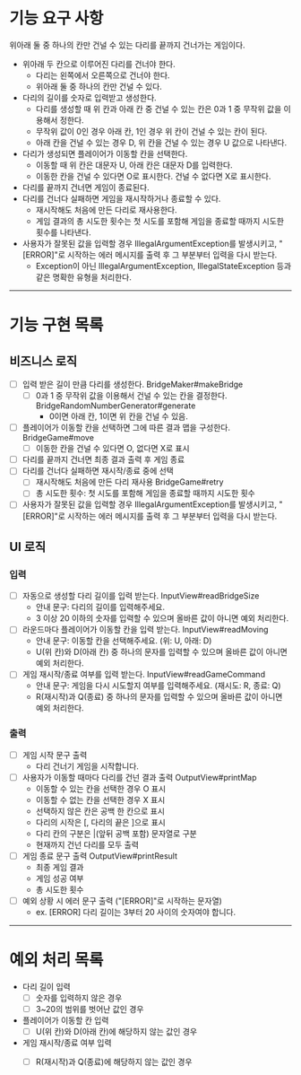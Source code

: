 # 기능 요구 사항 

위아래 둘 중 하나의 칸만 건널 수 있는 다리를 끝까지 건너가는 게임이다.

- 위아래 두 칸으로 이루어진 다리를 건너야 한다.
  - 다리는 왼쪽에서 오른쪽으로 건너야 한다.
  - 위아래 둘 중 하나의 칸만 건널 수 있다.
- 다리의 길이를 숫자로 입력받고 생성한다.
  - 다리를 생성할 때 위 칸과 아래 칸 중 건널 수 있는 칸은 0과 1 중 무작위 값을 이용해서 정한다.
  - 무작위 값이 0인 경우 아래 칸, 1인 경우 위 칸이 건널 수 있는 칸이 된다.
  - 아래 칸을 건널 수 있는 경우 D, 위 칸을 건널 수 있는 경우 U 값으로 나타낸다.
- 다리가 생성되면 플레이어가 이동할 칸을 선택한다.
  - 이동할 때 위 칸은 대문자 U, 아래 칸은 대문자 D를 입력한다.
  - 이동한 칸을 건널 수 있다면 O로 표시한다. 건널 수 없다면 X로 표시한다.
- 다리를 끝까지 건너면 게임이 종료된다.
- 다리를 건너다 실패하면 게임을 재시작하거나 종료할 수 있다.
  - 재시작해도 처음에 만든 다리로 재사용한다.
  - 게임 결과의 총 시도한 횟수는 첫 시도를 포함해 게임을 종료할 때까지 시도한 횟수를 나타낸다.
- 사용자가 잘못된 값을 입력할 경우 IllegalArgumentException를 발생시키고, "[ERROR]"로 시작하는 에러 메시지를 출력 후 그 부분부터 입력을 다시 받는다.
  - Exception이 아닌 IllegalArgumentException, IllegalStateException 등과 같은 명확한 유형을 처리한다.

---

# 기능 구현 목록 

## 비즈니스 로직 

- [ ] 입력 받은 길이 만큼 다리를 생성한다. BridgeMaker#makeBridge
  - [ ] 0과 1 중 무작위 값을 이용해서 건널 수 있는 칸을 결정한다. BridgeRandomNumberGenerator#generate 
    - 0이면 아래 칸, 1이면 위 칸을 건널 수 있음.
- [ ] 플레이어가 이동할 칸을 선택하면 그에 따른 결과 맵을 구성한다. BridgeGame#move
  - [ ] 이동한 칸을 건널 수 있다면 O, 없다면 X로 표시
- [ ] 다리를 끝까지 건너면 최종 결과 출력 후 게임 종료 
- [ ] 다리를 건너다 실패하면 재시작/종료 중에 선택 
  - [ ] 재시작해도 처음에 만든 다리 재사용 BridgeGame#retry
  - [ ] 총 시도한 횟수: 첫 시도를 포함해 게임을 종료할 때까지 시도한 횟수 
- [ ] 사용자가 잘못된 값을 입력할 경우 IllegalArgumentException를 발생시키고, "[ERROR]"로 시작하는 에러 메시지를 출력 후 그 부분부터 입력을 다시 받는다.

## UI 로직

### 입력

- [ ] 자동으로 생성할 다리 길이를 입력 받는다. InputView#readBridgeSize
  - 안내 문구: 다리의 길이를 입력해주세요.
  - 3 이상 20 이하의 숫자를 입력할 수 있으며 올바른 값이 아니면 예외 처리한다.
- [ ] 라운드마다 플레이어가 이동할 칸을 입력 받는다. InputView#readMoving
  - 안내 문구: 이동할 칸을 선택해주세요. (위: U, 아래: D)
  - U(위 칸)와 D(아래 칸) 중 하나의 문자를 입력할 수 있으며 올바른 값이 아니면 예외 처리한다.
- [ ] 게임 재시작/종료 여부를 입력 받는다. InputView#readGameCommand
  - 안내 문구: 게임을 다시 시도할지 여부를 입력해주세요. (재시도: R, 종료: Q)
  - R(재시작)과 Q(종료) 중 하나의 문자를 입력할 수 있으며 올바른 값이 아니면 예외 처리한다.

### 출력

- [ ] 게임 시작 문구 출력 
  - 다리 건너기 게임을 시작합니다.
- [ ] 사용자가 이동할 때마다 다리를 건넌 결과 출력 OutputView#printMap
  - 이동할 수 있는 칸을 선택한 경우 O 표시
  - 이동할 수 없는 칸을 선택한 경우 X 표시
  - 선택하지 않은 칸은 공백 한 칸으로 표시
  - 다리의 시작은 [, 다리의 끝은 ]으로 표시
  - 다리 칸의 구분은 |(앞뒤 공백 포함) 문자열로 구분
  - 현재까지 건넌 다리를 모두 출력
- [ ] 게임 종료 문구 출력 OutputView#printResult
  - 최종 게임 결과 
  - 게임 성공 여부 
  - 총 시도한 횟수 
- [ ] 예외 상황 시 에러 문구 출력 ("[ERROR]"로 시작하는 문자열)
  - ex. [ERROR] 다리 길이는 3부터 20 사이의 숫자여야 합니다.

--- 

# 예외 처리 목록 

- 다리 길이 입력 
  - [ ] 숫자를 입력하지 않은 경우 
  - [ ] 3~20의 범위를 벗어난 값인 경우 
- 플레이어가 이동할 칸 입력 
  - [ ] U(위 칸)와 D(아래 칸)에 해당하지 않는 값인 경우 
- 게임 재시작/종료 여부 입력 
  - [ ] R(재시작)과 Q(종료)에 해당하지 않는 값인 경우 

